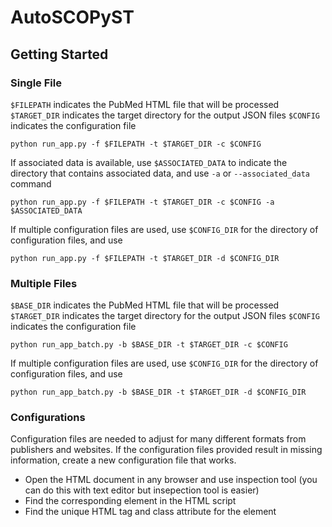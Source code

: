 # AutoSCOPyST


## Getting Started

### Single File
`$FILEPATH` indicates the PubMed HTML file that will be processed
`$TARGET_DIR` indicates the target directory for the output JSON files
`$CONFIG` indicates the configuration file 

    python run_app.py -f $FILEPATH -t $TARGET_DIR -c $CONFIG

If associated data is available, use `$ASSOCIATED_DATA` to indicate the directory that contains associated data, and use `-a` or `--associated_data` command

    python run_app.py -f $FILEPATH -t $TARGET_DIR -c $CONFIG -a $ASSOCIATED_DATA


If multiple configuration files are used, use `$CONFIG_DIR` for the directory of configuration files, and use

    python run_app.py -f $FILEPATH -t $TARGET_DIR -d $CONFIG_DIR

### Multiple Files
`$BASE_DIR` indicates the PubMed HTML file that will be processed
`$TARGET_DIR` indicates the target directory for the output JSON files
`$CONFIG` indicates the configuration file 

    python run_app_batch.py -b $BASE_DIR -t $TARGET_DIR -c $CONFIG

If multiple configuration files are used, use `$CONFIG_DIR` for the directory of configuration files, and use

    python run_app_batch.py -b $BASE_DIR -t $TARGET_DIR -d $CONFIG_DIR

### Configurations

Configuration files are needed to adjust for many different formats from publishers and websites. If the configuration files provided result in missing information, create a new configuration file that works.

- Open the HTML document in any browser and use inspection tool (you can do this with text editor but insepection tool is easier)
- Find the corresponding element in the HTML script
- Find the unique HTML tag and class attribute for the element